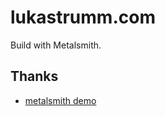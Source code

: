 # lukastrumm.com

Build with Metalsmith.

## Thanks

* [metalsmith demo](https://github.com/craigbuckler/metalsmith-demo/)
